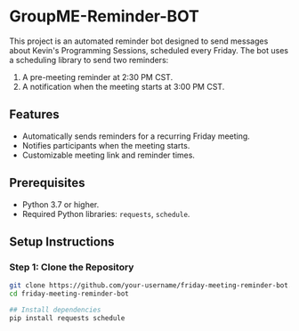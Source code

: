 # GroupME-Reminder-BOT
This project is an automated reminder bot designed to send messages about Kevin's Programming Sessions, scheduled every Friday. The bot uses a scheduling library to send two reminders:
1. A pre-meeting reminder at 2:30 PM CST.
2. A notification when the meeting starts at 3:00 PM CST.

## Features
- Automatically sends reminders for a recurring Friday meeting.
- Notifies participants when the meeting starts.
- Customizable meeting link and reminder times.

## Prerequisites
- Python 3.7 or higher.
- Required Python libraries: `requests`, `schedule`.

## Setup Instructions

### Step 1: Clone the Repository
```bash
git clone https://github.com/your-username/friday-meeting-reminder-bot.git
cd friday-meeting-reminder-bot

## Install dependencies
pip install requests schedule
